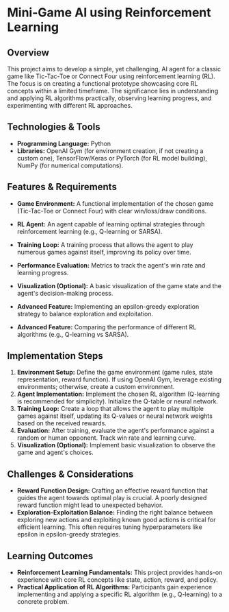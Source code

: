 # Mini-Game AI using Reinforcement Learning

## Overview

This project aims to develop a simple, yet challenging, AI agent for a classic game like Tic-Tac-Toe or Connect Four using reinforcement learning (RL). The focus is on creating a functional prototype showcasing core RL concepts within a limited timeframe. The significance lies in understanding and applying RL algorithms practically, observing learning progress, and experimenting with different RL approaches.

## Technologies & Tools

- **Programming Language:** Python
- **Libraries:**  OpenAI Gym (for environment creation, if not creating a custom one), TensorFlow/Keras or PyTorch (for RL model building), NumPy (for numerical computations).

## Features & Requirements

- **Game Environment:**  A functional implementation of the chosen game (Tic-Tac-Toe or Connect Four) with clear win/loss/draw conditions.
- **RL Agent:** An agent capable of learning optimal strategies through reinforcement learning (e.g., Q-learning or SARSA).
- **Training Loop:** A training process that allows the agent to play numerous games against itself, improving its policy over time.
- **Performance Evaluation:**  Metrics to track the agent's win rate and learning progress.
- **Visualization (Optional):** A basic visualization of the game state and the agent's decision-making process.

- **Advanced Feature:** Implementing an epsilon-greedy exploration strategy to balance exploration and exploitation.
- **Advanced Feature:** Comparing the performance of different RL algorithms (e.g., Q-learning vs SARSA).


## Implementation Steps

1. **Environment Setup:** Define the game environment (game rules, state representation, reward function).  If using OpenAI Gym, leverage existing environments; otherwise, create a custom environment.
2. **Agent Implementation:** Implement the chosen RL algorithm (Q-learning is recommended for simplicity). Initialize the Q-table or neural network.
3. **Training Loop:** Create a loop that allows the agent to play multiple games against itself, updating its Q-values or neural network weights based on the received rewards.
4. **Evaluation:**  After training, evaluate the agent's performance against a random or human opponent.  Track win rate and learning curve.
5. **Visualization (Optional):** Implement basic visualization to observe the game and agent's choices.


## Challenges & Considerations

- **Reward Function Design:**  Crafting an effective reward function that guides the agent towards optimal play is crucial.  A poorly designed reward function might lead to unexpected behavior.
- **Exploration-Exploitation Balance:**  Finding the right balance between exploring new actions and exploiting known good actions is critical for efficient learning.  This often requires tuning hyperparameters like epsilon in epsilon-greedy strategies.


## Learning Outcomes

- **Reinforcement Learning Fundamentals:**  This project provides hands-on experience with core RL concepts like state, action, reward, and policy.
- **Practical Application of RL Algorithms:**  Participants gain experience implementing and applying a specific RL algorithm (e.g., Q-learning) to a concrete problem.

